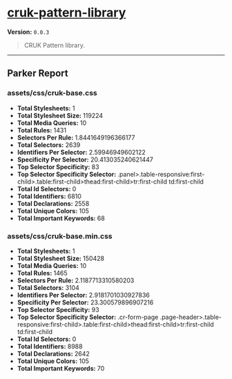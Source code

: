 # [cruk-pattern-library]( https://github.com/CRUKorg/cruk-pattern-library )

**Version:** `0.0.3`

> CRUK Pattern library.

* * *

## Parker Report

### assets/css/cruk-base.css

- **Total Stylesheets:** 1
- **Total Stylesheet Size:** 119224
- **Total Media Queries:** 10
- **Total Rules:** 1431
- **Selectors Per Rule:** 1.8441649196366177
- **Total Selectors:** 2639
- **Identifiers Per Selector:** 2.59946949602122
- **Specificity Per Selector:** 20.413035240621447
- **Top Selector Specificity:** 83
- **Top Selector Specificity Selector:** .panel>.table-responsive:first-child>.table:first-child>thead:first-child>tr:first-child td:first-child
- **Total Id Selectors:** 0
- **Total Identifiers:** 6810
- **Total Declarations:** 2558
- **Total Unique Colors:** 105
- **Total Important Keywords:** 68

### assets/css/cruk-base.min.css

- **Total Stylesheets:** 1
- **Total Stylesheet Size:** 150428
- **Total Media Queries:** 10
- **Total Rules:** 1465
- **Selectors Per Rule:** 2.1187713310580203
- **Total Selectors:** 3104
- **Identifiers Per Selector:** 2.9181701030927836
- **Specificity Per Selector:** 23.300579896907216
- **Top Selector Specificity:** 93
- **Top Selector Specificity Selector:** .cr-form-page .page-header>.table-responsive:first-child>.table:first-child>thead:first-child>tr:first-child td:first-child
- **Total Id Selectors:** 0
- **Total Identifiers:** 8988
- **Total Declarations:** 2642
- **Total Unique Colors:** 105
- **Total Important Keywords:** 70
